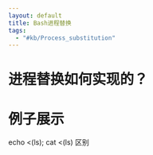 ```yaml
---
layout: default
title: Bash进程替换
tags:
  - "#kb/Process_substitution"
---
```


# 进程替换如何实现的？



# 例子展示
echo <(ls); cat <(ls) 区别
